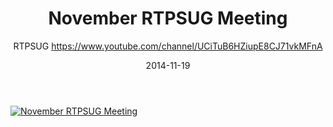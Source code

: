 ﻿---
title: November RTPSUG Meeting
date: 2014-11-19
tags: Research Triangle Park, North Carolina, English, UserGroup, RTPSUG
author: RTPSUG https://www.youtube.com/channel/UCiTuB6HZiupE8CJ71vkMFnA
---

[![November RTPSUG Meeting](https://i2.ytimg.com/vi/miJ69lx07Og/hqdefault.jpg "November RTPSUG Meeting")](https://www.youtube.com/watch?v=miJ69lx07Og)


